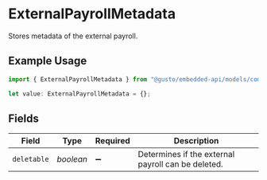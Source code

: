 # ExternalPayrollMetadata

Stores metadata of the external payroll.

## Example Usage

```typescript
import { ExternalPayrollMetadata } from "@gusto/embedded-api/models/components";

let value: ExternalPayrollMetadata = {};
```

## Fields

| Field                                              | Type                                               | Required                                           | Description                                        |
| -------------------------------------------------- | -------------------------------------------------- | -------------------------------------------------- | -------------------------------------------------- |
| `deletable`                                        | *boolean*                                          | :heavy_minus_sign:                                 | Determines if the external payroll can be deleted. |